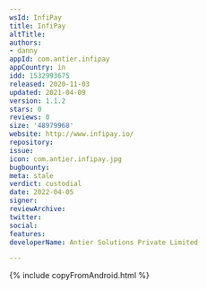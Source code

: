 ```yaml
---
wsId: InfiPay
title: InfiPay
altTitle: 
authors:
- danny
appId: com.antier.infipay
appCountry: in
idd: 1532993675
released: 2020-11-03
updated: 2021-04-09
version: 1.1.2
stars: 0
reviews: 0
size: '48979968'
website: http://www.infipay.io/
repository: 
issue: 
icon: com.antier.infipay.jpg
bugbounty: 
meta: stale
verdict: custodial
date: 2022-04-05
signer: 
reviewArchive: 
twitter: 
social: 
features: 
developerName: Antier Solutions Private Limited

---
```


{% include copyFromAndroid.html %}
